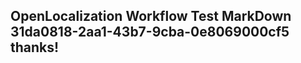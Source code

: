 <properties
ms.topic="hero-topic"
ms.test1="hero-topic"
ms.test2="test"/>


## OpenLocalization Workflow Test MarkDown 31da0818-2aa1-43b7-9cba-0e8069000cf5 thanks!



<!--HONumber=Aug16_HO5-->



